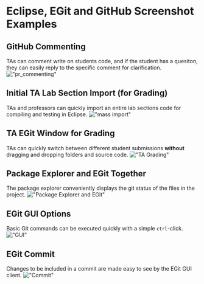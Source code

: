 Eclipse, EGit and GitHub Screenshot Examples
========
## GitHub Commenting
TAs can comment write on students code, and if the student has a quesiton, they
can easily reply to the specific comment for clarification.
!["pr_commenting"](https://help.github.com/assets/images/help/commits/hover-comment-icon.gif)

## Initial TA Lab Section Import (for Grading)
TAs and professors can quickly import an entire lab sections code for compiling
and testing in Eclipse.
!["mass import"](/resources/eclipse_images/mass_import.png)

## TA EGit Window for Grading
TAs can quickly switch between different student submissions **without** dragging
and dropping folders and source code.
!["TA Grading"](/resources/eclipse_images/ta_eclipse_git.png)

## Package Explorer and EGit Together
The package explorer conveniently displays the git status of the files in the
project.
!["Package Explorer and EGit"](/resources/eclipse_images/package_explorer.png)

## EGit GUI Options
Basic Git commands can be executed quickly with a simple `ctrl`-click.
!["GUI"](/resources/eclipse_images/git_gui_menu.png)

## EGit Commit
Changes to be included in a commit are made easy to see by the EGit GUI client.
!["Commit"](/resources/eclipse_images/git_commit.png)
